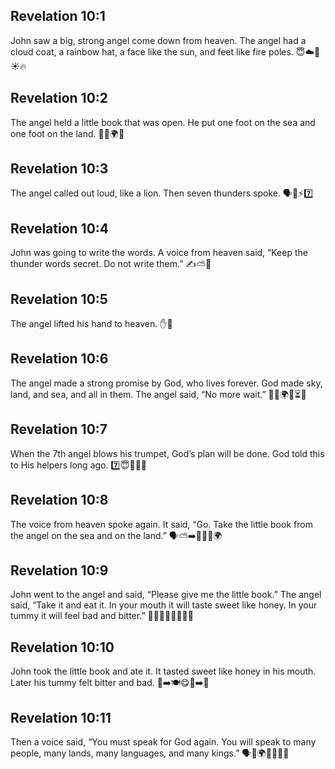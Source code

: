 ## Revelation 10:1
John saw a big, strong angel come down from heaven. The angel had a cloud coat, a rainbow hat, a face like the sun, and feet like fire poles. 😇☁️🌈☀️🔥
## Revelation 10:2
The angel held a little book that was open. He put one foot on the sea and one foot on the land. 📖🌊🌍🦶
## Revelation 10:3
The angel called out loud, like a lion. Then seven thunders spoke. 🗣️🦁⚡️7️⃣
## Revelation 10:4
John was going to write the words. A voice from heaven said, “Keep the thunder words secret. Do not write them.” ✍️⛅️🤫
## Revelation 10:5
The angel lifted his hand to heaven. ✋🌌
## Revelation 10:6
The angel made a strong promise by God, who lives forever. God made sky, land, and sea, and all in them. The angel said, “No more wait.” 🙏🌌🌍🌊⏳❌
## Revelation 10:7
When the 7th angel blows his trumpet, God’s plan will be done. God told this to His helpers long ago. 7️⃣😇🎺✅📜
## Revelation 10:8
The voice from heaven spoke again. It said, “Go. Take the little book from the angel on the sea and on the land.” 🗣️⛅️➡️📖😇🌊🌍
## Revelation 10:9
John went to the angel and said, “Please give me the little book.” The angel said, “Take it and eat it. In your mouth it will taste sweet like honey. In your tummy it will feel bad and bitter.” 🚶‍♂️😇📖🙏🍯😋🤢
## Revelation 10:10
John took the little book and ate it. It tasted sweet like honey in his mouth. Later his tummy felt bitter and bad. 📖➡️🍽️😋🍯➡️🤢
## Revelation 10:11
Then a voice said, “You must speak for God again. You will speak to many people, many lands, many languages, and many kings.” 🗣️📣🌍🧑‍🤝‍🧑👑
